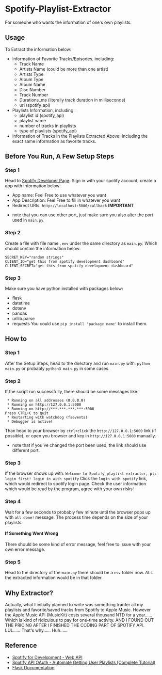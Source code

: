 # Spotify-Playlist-Extractor
For someone who wants the information of one's own playlists.

## Usage
To Extract the information below:
- Information of Favorite Tracks/Episodes, including:
    - Track Name
    - Artists Name (could be more than one artist)
    - Artists Type
    - Album Type
    - Album Name
    - Disc Number
    - Track Number
    - Durations_ms (literally track duration in milliseconds)
    - uri (spotify_api)
- Playlists Information, including: 
    - playlist id (spotify_api)
    - playlist name
    - number of tracks in playlists
    - type of playlists (spotify_api)
- Information of Tracks in the Playlists Extracted Above:
    Including the exact same information as favorite tracks.

## Before You Run, A Few Setup Steps
### Step 1
Head to [Spotify Developer Page](https://developer.spotify.com/).
Sign in with your spotify account, create a app with information below:
- App name: Feel Free to use whatever you want
- App Description: Feel Free to fill in whatever you want
- Redirect URIs: `http://localhost:5000/callback` **IMPORTANT**

* note that you can use other port, just make sure you also alter the port used in `main.py`.


### Step 2
Create a file with file name `.env` under the same directory as `main.py`:
Which should contain the information below:
```
SECRET_KEY="random strings"
CLIENT_ID="get this from spotify development dashboard"
CLIENT_SECRET="get this from spotify development dashboard"
```

### Step 3
Make sure you have python installed with packages below:
- flask
- datetime
- dotenv
- pandas
- urllib.parse
- requests
You could use `pip install 'package name'` to install them.

## How to
### Step 1
After the Setup Steps, head to the directory and run `main.py` with:
```python main.py```
or probably `python3 main.py` in some cases.

### Step 2
If the script run successfully, there should be some messages like:
```
 * Running on all addresses (0.0.0.0)
 * Running on http://127.0.0.1:5000
 * Running on http://***.***.***.***:5000
Press CTRL+C to quit
 * Restarting with watchdog (fsevents)
 * Debugger is active!
```
Than head to your browser by `ctrl+click` the `http://127.0.0.1:5000` link (if possible),
or open you browser and key in `http://127.0.0.1:5000` manually.

* note that if you've changed the port been used, the link should use different port.

### Step 3
If the browser shows up with:
`Welcome to Spotify playlist extractor, plz login first! login in with spotify`
Click the `login with spotify` link, which would redirect to spotify login page.
Check the user information which would be read by the program, agree with your own risks!

### Step 4
Wait for a few seconds to probably few minute until the browser pops up with `all done!` message.
The process time depends on the size of your playlists.

#### If Something Went Wrong
There should be some kind of error message, feel free to issue with your own error message.

### Step 5
Head to the directory of the `main.py` there should be a `csv` folder now.
ALL the extracted information would be in that folder.

## Why Extractor?
Actually, what I initially planned to write was something tranfer all my playlists and favorite/saved tracks from Spotify to Apple Music.
However the Apple Music API (MusicKit) costs several thousand NTD for a year......
Which is kind of ridiculous to pay for one-time activity.
AND I FOUND OUT THE PRICING AFTER I FINISHED THE CODING PART OF SPOTIFY API. LUL......
That's why......
Huh......

## Reference
- [Spotify for Development - Web API](https://developer.spotify.com/documentation/web-api)
- [Spotify API OAuth - Automate Getting User Playlists (Complete Tutorial)](https://youtu.be/olY_2MW4Eik?feature=shared)
- [Flask Documentation](https://flask.palletsprojects.com/en/2.3.x/)